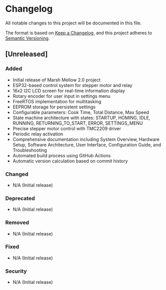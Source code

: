# Changelog

All notable changes to this project will be documented in this file.

The format is based on [Keep a Changelog](https://keepachangelog.com/en/1.0.0/),
and this project adheres to [Semantic Versioning](https://semver.org/spec/v2.0.0.html).

## [Unreleased]

### Added
- Initial release of Marsh Mellow 2.0 project
- ESP32-based control system for stepper motor and relay
- 16x2 I2C LCD screen for real-time information display
- Rotary encoder for user input in settings menu
- FreeRTOS implementation for multitasking
- EEPROM storage for persistent settings
- Configurable parameters: Cook Time, Total Distance, Max Speed
- State machine architecture with states: STARTUP, HOMING, IDLE, RUNNING, RETURNING_TO_START, ERROR, SETTINGS_MENU
- Precise stepper motor control with TMC2209 driver
- Periodic relay activation
- Comprehensive documentation including System Overview, Hardware Setup, Software Architecture, User Interface, Configuration Guide, and Troubleshooting
- Automated build process using GitHub Actions
- Automatic version calculation based on commit history

### Changed
- N/A (Initial release)

### Deprecated
- N/A (Initial release)

### Removed
- N/A (Initial release)

### Fixed
- N/A (Initial release)

### Security
- N/A (Initial release)
